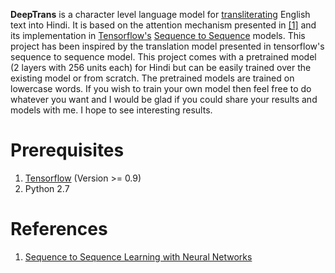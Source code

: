 
**DeepTrans** is a character level language model for [transliterating](https://en.wikipedia.org/wiki/Transliteration) English text into Hindi. It is based on the attention mechanism presented in [[1]](http://arxiv.org/abs/1409.3215) and its implementation in [Tensorflow's](https://www.tensorflow.org/) [Sequence to Sequence](https://www.tensorflow.org/versions/r0.10/tutorials/seq2seq/index.html) models. This project has been inspired by the translation model presented in tensorflow's sequence to sequence model. This project comes with a pretrained model (2 layers with 256 units each) for Hindi but can be easily trained over the existing model or from scratch. The pretrained models are trained on lowercase words. If you wish to train your own model then feel free to do whatever you want and I would be glad if you could share your results and models with me. I hope to see interesting results.

# Prerequisites
1. [Tensorflow](https://www.tensorflow.org/) (Version >= 0.9)
2. Python 2.7

# References
1. [Sequence to Sequence Learning with Neural Networks](http://arxiv.org/abs/1409.3215)
